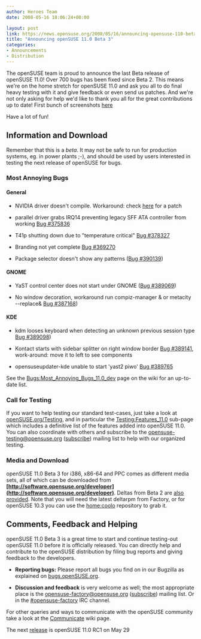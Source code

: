 ```yaml
---
author: Heroes Team
date: 2008-05-16 18:06:24+00:00

layout: post
link: https://news.opensuse.org/2008/05/16/announcing-opensuse-110-beta-3/
title: "Announcing openSUSE 11.0 Beta 3"
categories:
- Announcements
- Distribution
---
```

The openSUSE team is proud to announce the last Beta release of openSUSE 11.0! Over 700 bugs has been fixed since Beta 2. This means we're on the home stretch for openSUSE 11.0 and ask you all to do final heavy testing with it and give feedback or even send us patches. And we're not only asking for help we'd like to thank you all for the great contributions up to date! First bunch of screenshots [ here](http://en.opensuse.org/Screenshots/openSUSE_11.0_Beta3)

Have a lot of fun!



## Information and Download





Remember that this is a _beta_. It may not be safe to run for production systems, eg. in power plants ;-), and should be used by users interested in testing the next release of openSUSE for bugs.



### Most Annoying Bugs




#### General






  * NVIDIA driver doesn't compile. Workaround: check [ here](http://lists.opensuse.org/opensuse-kde/2008-03/msg00119.html) for a patch


  * parallel driver grabs IRQ14 preventing legacy SFF ATA controller from working [Bug #375836](https://bugzilla.novell.com/show_bug.cgi?id=375836)


  * T41p shutting down due to "temperature critical" [Bug #378327](https://bugzilla.novell.com/show_bug.cgi?id=378327)


  * Branding not yet complete [Bug #369270](https://bugzilla.novell.com/show_bug.cgi?id=369270)


  * Package selector doesn't show any patterns ([Bug #390139](https://bugzilla.novell.com/show_bug.cgi?id=390139))




#### GNOME






  * YaST control center does not start under GNOME ([Bug #389069](https://bugzilla.novell.com/show_bug.cgi?id=389069))


  * No window decoration, workaround run compiz-manager & or metacity --replace& [Bug #387168](https://bugzilla.novell.com/show_bug.cgi?id=387168))




#### KDE






  * kdm looses keyboard when detecting an unknown previous session type [Bug #389098](https://bugzilla.novell.com/show_bug.cgi?id=389098))


  * Kontact starts with sidebar splitter on right window border [Bug #389141](https://bugzilla.novell.com/show_bug.cgi?id=389141), work-around: move it to left to see components


  * opensuseupdater-kde unable to start 'yast2 piwo' [Bug #389765](https://bugzilla.novell.com/show_bug.cgi?id=389765)


See the [Bugs:Most_Annoying_Bugs_11.0_dev](http://en.opensuse.org/Bugs:Most_Annoying_Bugs_11.0_dev) page on the wiki for an up-to-date list.




### Call for Testing


If you want to help testing our standard test-cases, just take a look at [openSUSE.org/Testing](http://opensuse.org/Testing), and in particular the  [Testing:Features_11.0](http://en.opensuse.org/Testing:Features_11.0) sub-page which includes a definitive list of the features added into openSUSE 11.0. You can also coordinate with others and subscribe to the [opensuse-testing@opensuse.org](mailto:opensuse-testing@opensuse.org) ([subscribe](mailto:opensuse-testing+subscribe@opensuse.org)) mailing list to help with our organized testing.



### Media and Download


openSUSE 11.0 Beta 3 for i386, x86-64 and PPC comes as different media sets, all of which can be downloaded from **[http://software.opensuse.org/developer](http://software.opensuse.org/developer)**. Deltas from Beta 2 are [also provided](http://download.opensuse.org/distribution/11.0-Beta3/iso/delta/). Note that you will need the latest deltarpm from Factory, or for openSUSE 10.3 you can use the [home:coolo](http://download.opensuse.org/repositories/home:/coolo/openSUSE_10.3/) repository to grab it.



## Comments, Feedback and Helping





openSUSE 11.0 Beta 3 is a great time to start and continue testing-out openSUSE 11.0 before it is officially released. You can directly help and contribute to the openSUSE distribution by filing bug reports and giving feedback to the developers.



	
  * **Reporting bugs:** Please report all bugs you find on in our Bugzilla as explained on [bugs.openSUSE.org](http://bugs.opensuse.org/).

	
  * **Discussion and feedback** is very welcome as well; the most appropriate place is the [opensuse-factory@opensuse.org](mailto:opensuse-factory@opensuse.org) ([subscribe](mailto:opensuse-factory+subscribe@opensuse.org)) mailing list. Or in the [#opensuse-factory](irc://irc.freenode.net/opensuse-factory) IRC channel.


For other queries and ways to communicate with the openSUSE community take a look at the [Communicate](http://opensuse.org/Communicate) wiki page.

The next [release](http://en.opensuse.org/Roadmap/11.0) is openSUSE 11.0 RC1 on May 29		
